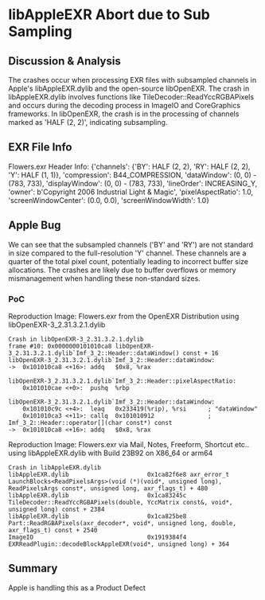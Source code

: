 # libAppleEXR Abort due to Sub Sampling

## Discussion & Analysis
The crashes occur when processing EXR files with subsampled channels in Apple's libAppleEXR.dylib and the open-source libOpenEXR.
The crash in libAppleEXR.dylib involves functions like TileDecoder::ReadYccRGBAPixels and occurs during the decoding process in ImageIO and CoreGraphics frameworks.
In libOpenEXR, the crash is in the processing of channels marked as 'HALF (2, 2)', indicating subsampling.

## EXR File Info
Flowers.exr Header Info: {'channels': {'BY': HALF (2, 2), 'RY': HALF (2, 2), 'Y': HALF (1, 1)}, 'compression': B44_COMPRESSION, 'dataWindow': (0, 0) - (783, 733), 'displayWindow': (0, 0) - (783, 733), 'lineOrder': INCREASING_Y, 'owner': b'Copyright 2006 Industrial Light & Magic', 'pixelAspectRatio': 1.0, 'screenWindowCenter': (0.0, 0.0), 'screenWindowWidth': 1.0}

## Apple Bug
We can see that the subsampled channels ('BY' and 'RY') are not standard in size compared to the full-resolution 'Y' channel. 
These channels are a quarter of the total pixel count, potentially leading to incorrect buffer size allocations.
The crashes are likely due to buffer overflows or memory mismanagement when handling these non-standard sizes.

### PoC
Reproduction Image: Flowers.exr from the OpenEXR Distribution using libOpenEXR-3_2.31.3.2.1.dylib
```
Crash in libOpenEXR-3_2.31.3.2.1.dylib
frame #10: 0x0000000101010ca8 libOpenEXR-3_2.31.3.2.1.dylib`Imf_3_2::Header::dataWindow() const + 16
libOpenEXR-3_2.31.3.2.1.dylib`Imf_3_2::Header::dataWindow:
->  0x101010ca8 <+16>: addq   $0x8, %rax

libOpenEXR-3_2.31.3.2.1.dylib`Imf_3_2::Header::pixelAspectRatio:
    0x101010cae <+0>:  pushq  %rbp

libOpenEXR-3_2.31.3.2.1.dylib`Imf_3_2::Header::dataWindow:
    0x101010c9c <+4>:  leaq   0x233419(%rip), %rsi      ; "dataWindow"
    0x101010ca3 <+11>: callq  0x101010912               ; Imf_3_2::Header::operator[](char const*) const
->  0x101010ca8 <+16>: addq   $0x8, %rax
```
 
Reproduction Image: Flowers.exr via Mail, Notes, Freeform, Shortcut etc.. using libAppleEXR.dylib with Build 23B92 on X86_64 or arm64
```
Crash in libAppleEXR.dylib
libAppleEXR.dylib             	       0x1ca82f6e8 axr_error_t LaunchBlocks<ReadPixelsArgs>(void (*)(void*, unsigned long), ReadPixelsArgs const*, unsigned long, axr_flags_t) + 480
libAppleEXR.dylib             	       0x1ca83245c TileDecoder::ReadYccRGBAPixels(double, YccMatrix const&, void*, unsigned long) const + 2384
libAppleEXR.dylib             	       0x1ca825be8 Part::ReadRGBAPixels(axr_decoder*, void*, unsigned long, double, axr_flags_t) const + 2540
ImageIO                       	       0x1919384f4 EXRReadPlugin::decodeBlockAppleEXR(void*, unsigned long) + 364 
```

## Summary
Apple is handling this as a Product Defect

